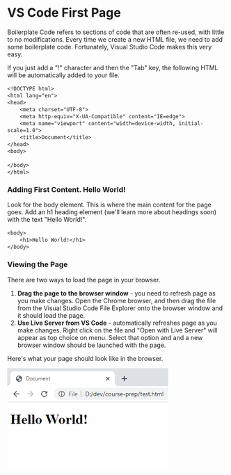 # VS Code First Page

Boilerplate Code refers to sections of code that are often re-used, with little to no modifications. Every time we create a new HTML file, we need to add some boilerplate code. Fortunately, Visual Studio Code makes this very easy.

If you just add a "!" character and then the "Tab" key, the following HTML will be automatically added to your file.

```markup
<!DOCTYPE html>
<html lang="en">
<head>
    <meta charset="UTF-8">
    <meta http-equiv="X-UA-Compatible" content="IE=edge">
    <meta name="viewport" content="width=device-width, initial-scale=1.0">
    <title>Document</title>
</head>
<body>
    
</body>
</html>
```

### Adding First Content. Hello World!

Look for the body element. This is where the main content for the page goes. Add an h1 heading element \(we'll learn more about headings soon\) with the text "Hello World!".

```markup
<body>
    <h1>Hello World!</h1>
</body>
```

### Viewing the Page

There are two ways to load the page in your browser.

1. **Drag the page to the browser window** - you need to refresh page as you make changes.  Open the Chrome browser, and then drag the file from the Visual Studio Code File Explorer onto the browser window and it should load the page.
2. **Use Live Server from VS Code** - automatically refreshes page as you make changes. Right click on the file and "Open with Live Server" will appear as top choice on menu. Select that option and and a new browser window should be launched with the page.

Here's what your page should look like in the browser.

![](../.gitbook/assets/image%20%2833%29.png)

### 

